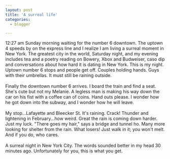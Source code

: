 ```yaml
---
layout: post
title: 'A surreal life'
categories:
  - blogger

---
```


12:27 am Sunday morning waiting for the number 6 downtown.  The uptown 4 speeds by on the express line and I realize I am living a surreal moment in New York.  The greatest city in the world, Saturday night, and my evening includes tea and a poetry reading on Bowery, Xbox and Budweiser,  caso dip and conversations about how hard it is dating in New York.  This is my night.  Uptown number 6 stops and people get off.  Couples holding hands.  Guys with their umbrellas.  It must still be raining outside.
<br />
<br />Finally the downtown number 6 arrives.  I board the train and find a seat.  She's cute but not my Melanie.  A legless man is making his way down the car on his fist with a coffee can of coins.  Hand outs please.  I wonder how he got down into the subway, and I wonder how he will leave.
<br />
<br />My stop...Lafayette and Bleecker St.  It's raining.  Crack!  Thunder and lightening in February...how weird.  Great the rain is coming down harder.  Just my luck.  "There goes my hair," says a bridge and tunnel ho.  Many more looking for shelter from the rain.  What losers!  Just walk in it; you won't melt.  And if you do, who cares.
<br />
<br />A surreal night in New York City.  The words sounded better in my head 30 minutes ago.  Unfortunately for you, this is what you get.
